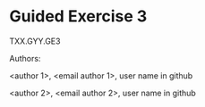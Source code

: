 # Guided Exercise 3

TXX.GYY.GE3

Authors:

<author 1>, <email author 1>, user name in github

<author 2>, <email author 2>, user name in github
